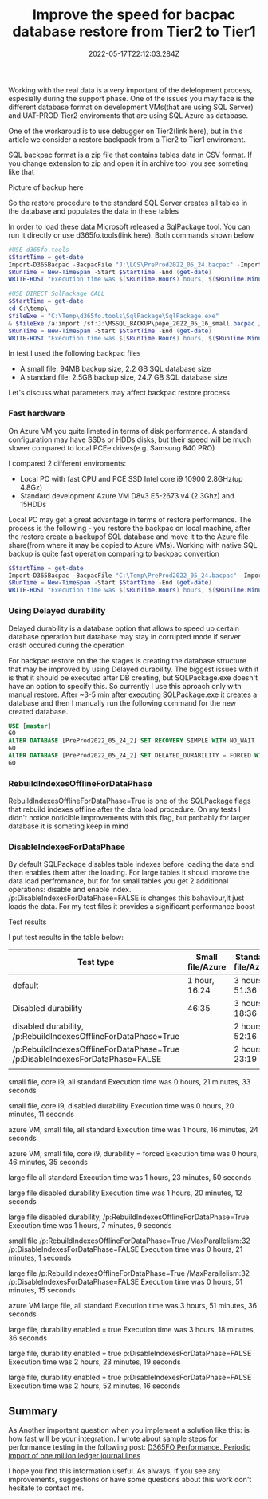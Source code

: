 ﻿---
title: "Improve the speed for bacpac database restore from Tier2 to Tier1"
date: "2022-05-17T22:12:03.284Z"
tags: ["XppDEVTutorial", "Integration"]
path: "/performance-restoretier2"
featuredImage: "./logo.png"
excerpt: "The blog post describes a sample approach to implement recurring file-based integration in D365FO using X++"
---

Working with the real data is a very important of the delelopment process, espesially during the support phase. One of the issues you may face is the different database format on development VMs(that are using SQL Server) and UAT-PROD Tier2 enviroments that are using SQL Azure as database.

One of the workaroud is to use debugger on Tier2(link here), but in this article we consider a restore backpack from a Tier2 to Tier1 enviroment.

SQL backpac format is a zip file that contains tables data in CSV format. If you change extension to zip and open it in archive tool you see someting like that

Picture of backup here

So the restore procedure to the standard SQL Server creates all tables in the database and populates the data in these tables

In order to load these data Microsoft released a SqlPackage tool. You can run it directly or use d365fo.tools(link here). Both commands shown below

```powershell
#USE d365fo.tools
$StartTime = get-date 
Import-D365Bacpac -BacpacFile "J:\LCS\PreProd2022_05_24.bacpac" -ImportModeTier1 -NewDatabaseName PreProd2022_05_24_2
$RunTime = New-TimeSpan -Start $StartTime -End (get-date) 
WRITE-HOST "Execution time was $($RunTime.Hours) hours, $($RunTime.Minutes) minutes, $($RunTime.Seconds) seconds" 

#USE DIRECT SqlPackage CALL 
$StartTime = get-date 
cd C:\temp\
$fileExe = "C:\Temp\d365fo.tools\SqlPackage\SqlPackage.exe"
& $fileExe /a:import /sf:J:\MSSQL_BACKUP\pope_2022_05_16_small.bacpac /tsn:localhost /tdn:pope_2022_05_16_small_sp_ind  /p:RebuildIndexesOfflineForDataPhase=True /MaxParallelism:32 /p:DisableIndexesForDataPhase=FALSE
$RunTime = New-TimeSpan -Start $StartTime -End (get-date) 
WRITE-HOST "Execution time was $($RunTime.Hours) hours, $($RunTime.Minutes) minutes, $($RunTime.Seconds) seconds" 


```

In test I used the following backpac files

- A small file:  94MB backup size,  2.2 GB SQL database size
- A standard file: 2.5GB backup size,  24.7 GB SQL database size

Let's discuss what parameters may affect backpac restore process

### Fast hardware

On Azure VM you quite limeted in terms of disk performance. A standard configuration may have SSDs or HDDs disks, but their speed will be much slower compared to local PCEe drives(e.g. Samsung 840 PRO) 

I compared 2 different enviroments:

- Local PC with fast CPU and PCE SSD Intel core i9 10900 2.8GHz(up 4.8Gz)
- Standard development Azure VM D8v3 E5-2673 v4  (2.3Ghz) and 15HDDs

Local PC  may get a great advantage in terms of restore performance. The process is the following - you restore the backpac on local machine, after the restore create a backupof  SQL database and move it to the Azure file share(from where it may be copied to Azure VMs). Working with native SQL backup is quite fast operation comparing to backpac convertion

```powershell 
$StartTime = get-date 
Import-D365Bacpac -BacpacFile "C:\Temp\PreProd2022_05_24.bacpac" -ImportModeTier1 -NewDatabaseName PreProd2022_05_24_2  -DatabaseServer "SDS-WS83" -SqlUser denis -SqlPwd "Pass" 
$RunTime = New-TimeSpan -Start $StartTime -End (get-date) 
WRITE-HOST "Execution time was $($RunTime.Hours) hours, $($RunTime.Minutes) minutes, $($RunTime.Seconds) seconds" 
```

### Using Delayed durability

Delayed durability is a database option that allows to speed up certain database operation but database may stay in corrupted mode if server crash occured during the operation

For backpac restore on the the stages is creating the database structure that may be improved by using Delayed durability. The biggest issues with it is that it should be executed after DB creating, but SQLPackage.exe doesn't have an option to specify this. So currently I use this aproach only with manual restore. After ~3-5 min after executing SQLPackage.exe it creates a database and then I manually run the following command for the new created database.

```SQL
USE [master]
GO
ALTER DATABASE [PreProd2022_05_24_2] SET RECOVERY SIMPLE WITH NO_WAIT
GO
ALTER DATABASE [PreProd2022_05_24_2] SET DELAYED_DURABILITY = FORCED WITH NO_WAIT
GO
```

### RebuildIndexesOfflineForDataPhase 

RebuildIndexesOfflineForDataPhase=True is one of the SQLPackage flags that rebuild indexes offline after the data load procedure. On my tests I didn't notice noticible improvements with this flag, but probably for larger database it is someting keep in mind

### DisableIndexesForDataPhase

By default SQLPackage disables table indexes before loading the data end then enables them after the loading. For large tables it shoud improve the data load perfromance, but for for small tables you get 2 additional operations: disable and enable index.  /p:DisableIndexesForDataPhase=FALSE is changes this bahaviour,it just loads the data. For my test files it provides a significant performance boost

Test results

I put test results in the table below:

| Test type                                                    | Small file/Azure | Standard file/Azure | Small file/Local | Standard file/Local |
| ------------------------------------------------------------ | ---------------- | ------------------- | ---------------- | ------------------- |
| default                                                      | 1 hour, 16:24    | 3 hours, 51:36      | 21:33            | 1 hour, 23:50       |
| Disabled durability                                          | 46:35            | 3 hours, 18:36      | 20:11            | 1 hour, 20:12       |
| disabled durability, /p:RebuildIndexesOfflineForDataPhase=True |                  | 2 hours, 52:16      |                  | 1 hour, 07:09       |
| /p:RebuildIndexesOfflineForDataPhase=True /p:DisableIndexesForDataPhase=FALSE |                  | 2 hours, 23:19      | 21:01            | 51:15               |
|                                                              |                  |                     |                  |                     |



small file, core i9, all standard
Execution time was 0 hours, 21 minutes, 33 seconds

small file, core i9, disabled durability
Execution time was 0 hours, 20 minutes, 11 seconds

azure VM, small file, all standard
Execution time was 1 hours, 16 minutes, 24 seconds

azure VM, small file, core i9, durability = forced
Execution time was 0 hours, 46 minutes, 35 seconds

large file all standard 
Execution time was 1 hours, 23 minutes, 50 seconds

large file disabled durability
Execution time was 1 hours, 20 minutes, 12 seconds

large file disabled durability, /p:RebuildIndexesOfflineForDataPhase=True
Execution time was 1 hours, 7 minutes, 9 seconds

small file /p:RebuildIndexesOfflineForDataPhase=True /MaxParallelism:32 /p:DisableIndexesForDataPhase=FALSE
Execution time was 0 hours, 21 minutes, 1 seconds

large file /p:RebuildIndexesOfflineForDataPhase=True /MaxParallelism:32 /p:DisableIndexesForDataPhase=FALSE
Execution time was 0 hours, 51 minutes, 15 seconds

azure VM
large file, all standard
Execution time was 3 hours, 51 minutes, 36 seconds

large file, durability enabled = true
Execution time was 3 hours, 18 minutes, 36 seconds

large file, durability enabled = true p:DisableIndexesForDataPhase=FALSE
Execution time was 2 hours, 23 minutes, 19 seconds

large file, durability enabled = true p:DisableIndexesForDataPhase=FALSE
Execution time was 2 hours, 52 minutes, 16 seconds

## Summary


As Another important question when you implement a solution like this: is how fast will be your integration. I wrote about sample steps for performance testing in the following post: [D365FO Performance. Periodic import of one million ledger journal lines](https://denistrunin.com/xpptools-fileintegledgerperf/) 

I hope you find this information useful. As always, if you see any improvements, suggestions or have some questions about this work don't hesitate to contact me.
